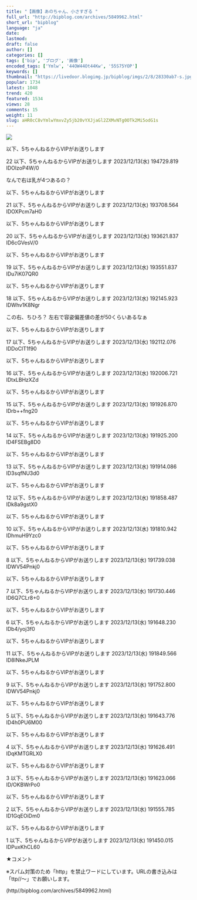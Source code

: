 ```yaml
---
title: "【画像】あのちゃん、小さすぎる "
full_url: "http://bipblog.com/archives/5849962.html"
short_url: "bipblog"
language: "ja"
date: 
lastmod: 
draft: false
author: []
categories: []
tags: ['bip', 'ブログ', '画像']
encoded_tags: ['Ymlw', '44OW44Ot44Kw', '55S75YOP']
keywords: []
thumbnail: "https://livedoor.blogimg.jp/bipblog/imgs/2/8/28330ab7-s.jpg"
popular: 1734
latest: 1048
trend: 420
featured: 1534
views: 28
comments: 15
weight: 11
slug: aHR0cC8vYmlwYmxvZy5jb20vYXJjaGl2ZXMvNTg0OTk2Mi5odG1s
---
```


![](https://livedoor.blogimg.jp/bipblog/imgs/2/8/28330ab7-s.jpg)

<div><p>以下、5ちゃんねるからVIPがお送りします</p><p>22 以下、5ちゃんねるからVIPがお送りします 2023/12/13(水) 194729.819 IDOlzoP4W/0</p><p>なんで右は乳が4つあるの？</p><p>以下、5ちゃんねるからVIPがお送りします</p><p>21 以下、5ちゃんねるからVIPがお送りします 2023/12/13(水) 193708.564 IDOXPcm7aH0</p><p>以下、5ちゃんねるからVIPがお送りします</p><p>20 以下、5ちゃんねるからVIPがお送りします 2023/12/13(水) 193621.837 ID6cGVesV/0</p><p>以下、5ちゃんねるからVIPがお送りします</p><p>19 以下、5ちゃんねるからVIPがお送りします 2023/12/13(水) 193551.837 IDu7iK07QR0</p><p>以下、5ちゃんねるからVIPがお送りします</p><p>18 以下、5ちゃんねるからVIPがお送りします 2023/12/13(水) 192145.923 IDWhv1K8Ngr</p><p>この右、ちひろ？ 左右で容姿偏差値の差が50くらいあるなぁ</p><p>以下、5ちゃんねるからVIPがお送りします</p><p>17 以下、5ちゃんねるからVIPがお送りします 2023/12/13(水) 192112.076 IDDoClT1f90</p><p>以下、5ちゃんねるからVIPがお送りします</p><p>16 以下、5ちゃんねるからVIPがお送りします 2023/12/13(水) 192006.721 IDtxLBHzXZd</p><p>以下、5ちゃんねるからVIPがお送りします</p><p>15 以下、5ちゃんねるからVIPがお送りします 2023/12/13(水) 191926.870 IDrb++fng20</p><p>以下、5ちゃんねるからVIPがお送りします</p><p>14 以下、5ちゃんねるからVIPがお送りします 2023/12/13(水) 191925.200 ID4FSEBg8D0</p><p>以下、5ちゃんねるからVIPがお送りします</p><p>13 以下、5ちゃんねるからVIPがお送りします 2023/12/13(水) 191914.086 ID3sqfNU3d0</p><p>以下、5ちゃんねるからVIPがお送りします</p><p>12 以下、5ちゃんねるからVIPがお送りします 2023/12/13(水) 191858.487 IDk8a9gstX0</p><p>以下、5ちゃんねるからVIPがお送りします</p><p>10 以下、5ちゃんねるからVIPがお送りします 2023/12/13(水) 191810.942 IDhmuH9Yzc0</p><p>以下、5ちゃんねるからVIPがお送りします</p><p>8 以下、5ちゃんねるからVIPがお送りします 2023/12/13(水) 191739.038 IDWV54Pnkj0</p><p>以下、5ちゃんねるからVIPがお送りします</p><p>7 以下、5ちゃんねるからVIPがお送りします 2023/12/13(水) 191730.446 ID6Q7CLr8+0</p><p>以下、5ちゃんねるからVIPがお送りします</p><p>6 以下、5ちゃんねるからVIPがお送りします 2023/12/13(水) 191648.230 IDb4/yoj3f0</p><p>以下、5ちゃんねるからVIPがお送りします</p><p>11 以下、5ちゃんねるからVIPがお送りします 2023/12/13(水) 191849.566 ID8lNkeJPLM</p><p>以下、5ちゃんねるからVIPがお送りします</p><p>9 以下、5ちゃんねるからVIPがお送りします 2023/12/13(水) 191752.800 IDWV54Pnkj0</p><p>以下、5ちゃんねるからVIPがお送りします</p><p>5 以下、5ちゃんねるからVIPがお送りします 2023/12/13(水) 191643.776 ID4h0PU6M00</p><p>以下、5ちゃんねるからVIPがお送りします</p><p>4 以下、5ちゃんねるからVIPがお送りします 2023/12/13(水) 191626.491 IDqKMTGRLX0</p><p>以下、5ちゃんねるからVIPがお送りします</p><p>3 以下、5ちゃんねるからVIPがお送りします 2023/12/13(水) 191623.066 ID/OKBWrPo0</p><p>以下、5ちゃんねるからVIPがお送りします</p><p>2 以下、5ちゃんねるからVIPがお送りします 2023/12/13(水) 191555.785 ID1GqEOiDm0</p><p>以下、5ちゃんねるからVIPがお送りします</p><p>1 以下、5ちゃんねるからVIPがお送りします 2023/12/13(水) 191450.015 IDPuxKhCL60</p><p class='meiryo'>★コメント</p><p class='center'><p class='kyakuchu center'>※スパム対策のため「http」を禁止ワードにしています。URLの書き込みは「ttp//～」でお願いします。</p></p> </div>

(http//bipblog.com/archives/5849962.html)
